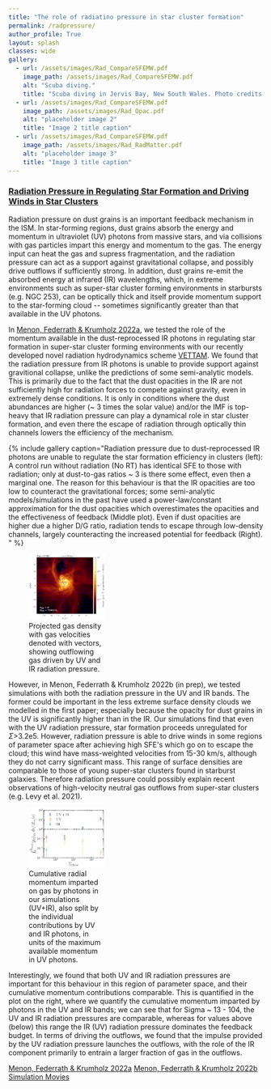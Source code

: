 ```yaml
---
title: "The role of radiatino pressure in star cluster formation"
permalink: /radpressure/
author_profile: True
layout: splash
classes: wide
gallery:
  - url: /assets/images/Rad_CompareSFEMW.pdf
    image_path: /assets/images/Rad_CompareSFEMW.pdf
    alt: "Scuba diving."
    title: "Scuba diving in Jervis Bay, New South Wales. Photo credits: "
  - url: /assets/images/Rad_CompareSFEMW.pdf
    image_path: /assets/images/Rad_Opac.pdf
    alt: "placeholder image 2"
    title: "Image 2 title caption"
  - url: /assets/images/Rad_CompareSFEMW.pdf
    image_path: /assets/images/Rad_RadMatter.pdf
    alt: "placeholder image 3"
    title: "Image 3 title caption"
---
```

<h3><u>
  Radiation Pressure in Regulating Star Formation and Driving Winds in Star Clusters
</u> </h3>

Radiation pressure on dust grains is an important feedback mechanism in the ISM. In star-forming regions, dust grains absorb the energy and momentum in ultraviolet (UV) photons from massive stars, and via collisions with gas particles impart this energy and momentum to the gas. The energy input can heat the gas and supress fragmentation, and the radiation pressure can act as a support against gravitational collapse, and possibly drive outflows if sufficiently strong. In addition, dust grains re-emit the absorbed energy at infrared (IR) wavelengths, which, in extreme environments such as super-star cluster forming environments in starbursts (e.g. NGC 253), can be optically thick and itself provide momentum support to the star-forming cloud -- sometimes significantly greater than that available in the UV photons. 

In [Menon, Federrath & Krumholz 2022a](https://ui.adsabs.harvard.edu/abs/2022arXiv220614190M/abstract), we tested the role of the momentum available in the dust-reprocessed IR photons in regulating star formation in super-star cluster forming environments with our recently developed novel radiation hydrodynamics scheme [VETTAM](https://ui.adsabs.harvard.edu/abs/2022MNRAS.512..401M/abstract). We found that the radiation pressure from IR photons is unable to provide support against gravitional collapse, unlike the predictions of some semi-analytic models. This is primarily due to the fact that the dust opacities in the IR are not sufficiently high for radiation forces to compete against gravity, even in extremely dense conditions. It is only in conditions where the dust abundances are higher (~ 3 times the solar value) and/or the IMF is top-heavy that IR radiation pressure can play a dynamical role in star cluster formation, and even there the escape of radiation through optically thin channels lowers the efficiency of the mechanism. 

{% include gallery caption="Radiation pressure due to dust-reprocessed IR photons are unable to regulate the star formation efficiency in clusters (left): A control run without radiation (No RT) has identical SFE to those with radiation; only at dust-to-gas ratios ~ 3 is there some effect, even then a marginal one. The reason for this behaviour is that the IR opacities are too low to counteract the gravitational forces; some semi-analytic models/simulations in the past have used a power-law/constant approximation for the dust opacities which overestimates the opacities and the effectiveness of feedback (Middle plot). Even if dust opacities are higher due a higher D/G ratio, radiation tends to escape through low-density channels, largely counteracting the increased potential for feedback (Right). " %}

<!-- ![image-left](/assets/images/UVIRDensity.pdf){: .align-left} -->
<figure style="width: 30%" class="align-left">
  <a href="/assets/images/UVIRDensity.pdf" title="Projected gas density" alt="Projected gas density">
  <img src="/assets/images/UVIRDensity.pdf" alt=""></a>
  <figcaption>Projected gas density with gas velocities denoted with vectors, showing outflowing gas driven by UV and IR radiation pressure.</figcaption>
</figure>


However, in Menon, Federrath & Krumholz 2022b (in prep), we tested simulations with both the radiation pressure in the UV and IR bands. The former could be important in the less extreme surface density clouds we modelled in the first paper; especially because the opacity for dust grains in the UV is significantly higher than in the IR. Our simulations find that even with the UV radiation pressure, star formation proceeds unregulated for $\Sigma$>3.2e5. However, radiation pressure is able to drive winds in some regions of parameter space after achieving high SFE's which go on to escape the cloud; this wind have mass-weighted velocities from 15-30 km/s, although they do not carry significant mass. This range of surface densities are comparable to those of young super-star clusters found in starburst galaxies. Therefore radiation pressure could possibly explain recent observations of high-velocity neutral gas outflows from super-star clusters (e.g. Levy et al. 2021). 

<figure style="width: 30%" class="align-right">
  <a href="/assets/images/CumForceRatio.pdf" title="UV/IR Momentum contribution" alt="UV/IR Momentum contribution">
  <img src="/assets/images/CumForceRatio.pdf" alt=""></a>
  <figcaption>Cumulative radial momentum imparted on gas by photons in our simulations (UV+IR), also split by the individual contributions by UV and IR photons, in units of the maximum available momentum in UV photons. </figcaption>
</figure>

<!-- ![image-right](/assets/images/CumForceRatio.pdf){: .align-right} Caption of image -->

Interestingly, we found that both UV and IR radiation pressures are important for this behaviour in this region of parameter space, and their cumulative momentum contributions comparable. This is quantified in the plot on the right, where we quantify the cumulative momentum imparted by photons in the UV and IR bands; we can see that for Sigma ~ 13 - 104, the UV and IR radiation pressures are comparable, whereas for values above (below) this range the IR (UV) radiation pressure dominates the feedback budget. In terms of driving the outflows, we found that the impulse provided by the UV radiation pressure launches the outflows, with the role of the IR component primarily to entrain a larger fraction of gas in the outflows.

<a href="https://ui.adsabs.harvard.edu/abs/2022arXiv220614190M/abstract" class="btn btn--primary">Menon, Federrath & Krumholz 2022a</a> <a href="#" class="btn btn--primary">Menon, Federrath & Krumholz 2022b</a> <a href="/radpres_movies" class="btn btn--primary">Simulation Movies</a>  
